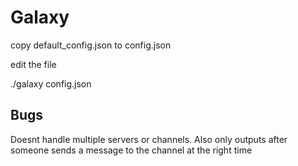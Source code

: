 # Galaxy

copy default_config.json to config.json

edit the file

./galaxy config.json


## Bugs

Doesnt handle multiple servers or channels. Also only outputs after someone sends a message to the channel at the right time
